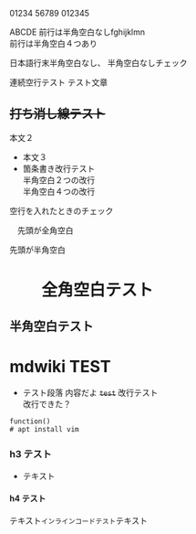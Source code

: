 01234 
 56789
012345

ABCDE
前行は半角空白なしfghijklmn    
前行は半角空白４つあり

日本語行末半角空白なし、
半角空白なしチェック



連続空行テスト
テスト文章

## ~~打ち消し線テスト~~
本文２
* 本文３
* 箇条書き改行テスト  
半角空白２つの改行    
半角空白４つの改行

空行を入れたときのチェック

　先頭が全角空白

 先頭が半角空白

# 　　全角空白テスト
##   半角空白テスト


# mdwiki TEST
* テスト段落
内容だよ
~~`test`~~
改行テスト<br>
   改行できた？
```
function()
# apt install vim
```

### h3 テスト
* テキスト

#### h4 テスト

テキスト`インラインコードテスト`テキスト
